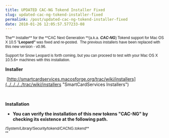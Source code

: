 ```yaml
---
title: UPDATED CAC-NG Tokend Installer Fixed
slug: updated-cac-ng-tokend-installer-fixed
permalink: /post/updated-cac-ng-tokend-installer-fixed
date: 2010-01-26 12:05:57.577233-08
---
```


<span style="font-family: 'Lucida Grande', Verdana, Arial, Helvetica, sans-serif; font-size: 13px;"> </span>

<span style="font-family: Helvetica, Arial, Helvetica, sans-serif; font-size: 12px;">The** Installer** for the **CAC Next Generation **(a.k.a. ***CAC-NG***) Tokend support for Mac OS X 10.5 "**Leopard"** was fixed and re-posted.  The previous installers have been replaced with this new version - v0.96.</span>

<span style="font-family: Helvetica, Arial, Helvetica, sans-serif; font-size: 12px;">Support for Snow Leopard is forth coming, but you can proceed to test with your Mac OS X 10.5.6+ machines with this installation.</span>

**Installer**

 [http://smartcardservices.macosforge.org/trac/wiki/installers](../../../../trac/wiki/installers "SmartCardServices Installers")

 

**Installation<span style="font-size: 12px; font-weight: normal;"> </span>**

-   <span style="font-weight: bold;">You can verify the installation of this new tokens "CAC-NG" by checking its existence at the following path.<span style="white-space: pre;"> </span></span>

<span style="font-family: Helvetica, Arial, Helvetica, sans-serif; font-size: 12px; white-space: normal;">/System/Library/Security/tokend/CACNG.tokend**<span style="white-space: pre;"> </span>**</span>

 
